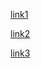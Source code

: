 [link1](https://something.com)

[link2](some-thing.html)

[link3](https://playvalorant.com/en-us/)  
